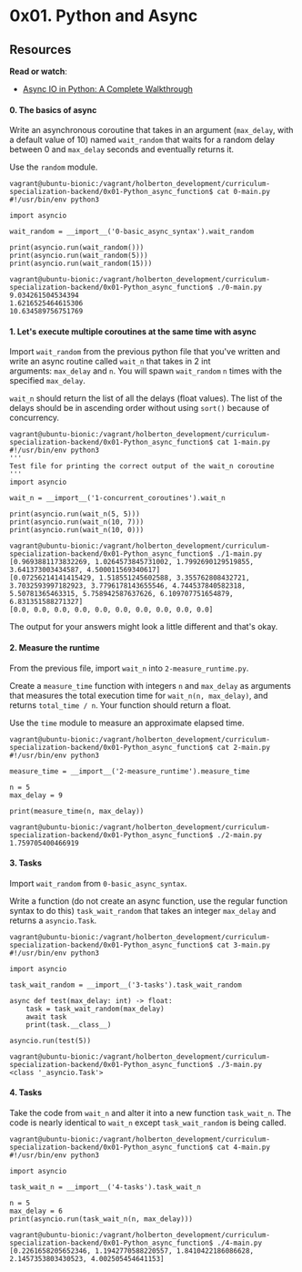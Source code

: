 0x01. Python and Async
======================

Resources
---------

**Read or watch**:

-   [Async IO in Python: A Complete Walkthrough](https://realpython.com/async-io-python/ "Async IO in Python: A Complete Walkthrough")


#### 0\. The basics of async

Write an asynchronous coroutine that takes in an argument (`max_delay`, with a default value of 10) named `wait_random` that waits for a random delay between 0 and `max_delay` seconds and eventually returns it.

Use the `random` module.

```
vagrant@ubuntu-bionic:/vagrant/holberton_development/curriculum-specialization-backend/0x01-Python_async_function$ cat 0-main.py
#!/usr/bin/env python3

import asyncio

wait_random = __import__('0-basic_async_syntax').wait_random

print(asyncio.run(wait_random()))
print(asyncio.run(wait_random(5)))
print(asyncio.run(wait_random(15)))

vagrant@ubuntu-bionic:/vagrant/holberton_development/curriculum-specialization-backend/0x01-Python_async_function$ ./0-main.py
9.034261504534394
1.6216525464615306
10.634589756751769

```

#### 1\. Let's execute multiple coroutines at the same time with async

Import `wait_random` from the previous python file that you've written and write an async routine called `wait_n` that takes in 2 int arguments: `max_delay` and `n`. You will spawn `wait_random` `n` times with the specified `max_delay`.

`wait_n` should return the list of all the delays (float values). The list of the delays should be in ascending order without using `sort()` because of concurrency.

```
vagrant@ubuntu-bionic:/vagrant/holberton_development/curriculum-specialization-backend/0x01-Python_async_function$ cat 1-main.py
#!/usr/bin/env python3
'''
Test file for printing the correct output of the wait_n coroutine
'''
import asyncio

wait_n = __import__('1-concurrent_coroutines').wait_n

print(asyncio.run(wait_n(5, 5)))
print(asyncio.run(wait_n(10, 7)))
print(asyncio.run(wait_n(10, 0)))

vagrant@ubuntu-bionic:/vagrant/holberton_development/curriculum-specialization-backend/0x01-Python_async_function$ ./1-main.py
[0.9693881173832269, 1.0264573845731002, 1.7992690129519855, 3.641373003434587, 4.500011569340617]
[0.07256214141415429, 1.518551245602588, 3.355762808432721, 3.7032593997182923, 3.7796178143655546, 4.744537840582318, 5.50781365463315, 5.758942587637626, 6.109707751654879, 6.831351588271327]
[0.0, 0.0, 0.0, 0.0, 0.0, 0.0, 0.0, 0.0, 0.0, 0.0]

```

The output for your answers might look a little different and that's okay.

#### 2\. Measure the runtime

From the previous file, import `wait_n` into `2-measure_runtime.py`.

Create a `measure_time` function with integers `n` and `max_delay` as arguments that measures the total execution time for `wait_n(n, max_delay)`, and returns `total_time / n`. Your function should return a float.

Use the `time` module to measure an approximate elapsed time.

```
vagrant@ubuntu-bionic:/vagrant/holberton_development/curriculum-specialization-backend/0x01-Python_async_function$ cat 2-main.py
#!/usr/bin/env python3

measure_time = __import__('2-measure_runtime').measure_time

n = 5
max_delay = 9

print(measure_time(n, max_delay))

vagrant@ubuntu-bionic:/vagrant/holberton_development/curriculum-specialization-backend/0x01-Python_async_function$ ./2-main.py
1.759705400466919

```

#### 3\. Tasks

Import `wait_random` from `0-basic_async_syntax`.

Write a function (do not create an async function, use the regular function syntax to do this) `task_wait_random` that takes an integer `max_delay` and returns a `asyncio.Task`.

```
vagrant@ubuntu-bionic:/vagrant/holberton_development/curriculum-specialization-backend/0x01-Python_async_function$ cat 3-main.py
#!/usr/bin/env python3

import asyncio

task_wait_random = __import__('3-tasks').task_wait_random

async def test(max_delay: int) -> float:
    task = task_wait_random(max_delay)
    await task
    print(task.__class__)

asyncio.run(test(5))

vagrant@ubuntu-bionic:/vagrant/holberton_development/curriculum-specialization-backend/0x01-Python_async_function$ ./3-main.py
<class '_asyncio.Task'>

```

#### 4\. Tasks

Take the code from `wait_n` and alter it into a new function `task_wait_n`. The code is nearly identical to `wait_n` except `task_wait_random` is being called.

```
vagrant@ubuntu-bionic:/vagrant/holberton_development/curriculum-specialization-backend/0x01-Python_async_function$ cat 4-main.py
#!/usr/bin/env python3

import asyncio

task_wait_n = __import__('4-tasks').task_wait_n

n = 5
max_delay = 6
print(asyncio.run(task_wait_n(n, max_delay)))

vagrant@ubuntu-bionic:/vagrant/holberton_development/curriculum-specialization-backend/0x01-Python_async_function$ ./4-main.py
[0.2261658205652346, 1.1942770588220557, 1.8410422186086628, 2.1457353803430523, 4.002505454641153]

```